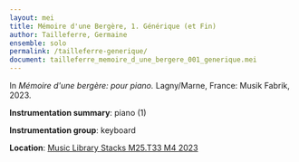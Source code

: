 ```yaml
---
layout: mei
title: Mémoire d'une Bergère, 1. Générique (et Fin)
author: Tailleferre, Germaine
ensemble: solo
permalink: /tailleferre-generique/
document: tailleferre_memoire_d_une_bergere_001_generique.mei
---
```


In *Mémoire d'une bergère: pour piano.* Lagny/Marne, France: Musik Fabrik, 2023.

**Instrumentation summary**: piano (1) 

**Instrumentation group**: keyboard

**Location**: <a href="https://tufts.primo.exlibrisgroup.com/permalink/01TUN_INST/1kc9gia/alma991019011678403851" target="_blank">Music Library Stacks M25.T33 M4 2023</a>